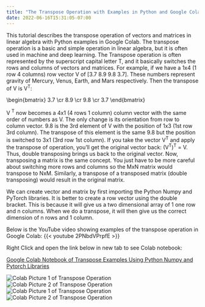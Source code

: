 ```yaml
---
title: "The Transpose Operation with Examples in Python and Google Colab"
date: 2022-06-16T15:31:05-07:00
---
```


This tutorial describes the transpose operation of vectors and matrices in linear algebra with Python examples in Google Colab. The transpose operation is a basic and simple operation in linear algebra, but it is often used in machine and deep learning. The Transpose operation is often represented by the superscript capital letter T, and it basically switches the rows and columns of vectors and matrices. For example, if we have a 1x4 (1 row 4 columns) row vector V of [3.7 8.9 9.8 3.7]. These numbers represent gravity of Mercury, Venus, Earth, and Mars respectively.  Then the transpose of V is V<sup>T</sup>: 

\begin{bmatrix} 3.7 \cr 8.9 \cr 9.8 \cr 3.7 \end{bmatrix}

V <sup>T</sup> now becomes a 4x1 (4 rows 1 column) column vector with the same order of numbers as V. The only change is its orientation from row to column vector.  9.8 is the 3rd element of V with the position of 1x3 (1st row 3rd column). The transpose of this element is the same 9.8 but the position is switched to 3x1 (3rd row 1st column). If you take the vector V<sup>T</sup> and apply the transpose of operation, you’ll get the original vector back: (V<sup>T</sup>)<sup>T</sup> = V. Thus, double transposing brings us back to the original vector. Now, transposing a matrix is the same concept. You just have to be more careful about switching more rows and columns so the MxN matrix would transpose to NxM. Similarly, a transpose of a transposed matrix (double transposing) would result in the original matrix.

We can create vector and matrix by first importing the Python Numpy and PyTorch libraries. It is better to create a row vector using the double bracket. This is because it will give us a two dimensional array of 1 one row and n columns. When we do a transpose, it will then give us the correct dimension of n rows and 1 column.

Below is the YouTube video showing examples of the transpose operation in Google Colab:
{{< youtube 2PNbdVPrpfE >}} 

Right Click and open the link below in new tab to see Colab notebook:

[Google Colab Notebook of Transpose Examples Using Python Numpy and Pytorch Libraries](https://colab.research.google.com/drive/1twWSeWpqJ71ARhZScozzo-AJvJdkQiTX?usp=sharing)


![Colab Picture 1 of Transpose Operation](/img/transpose-01.jpg)
![Colab Picture 2 of Transpose Operation](/img/transpose-02.jpg)
![Colab Picture 1 of Transpose Operation](/img/transpose-03.jpg)
![Colab Picture 2 of Transpose Operation](/img/transpose-04.jpg)



